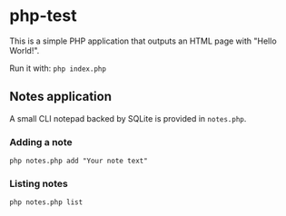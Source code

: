 # php-test

This is a simple PHP application that outputs an HTML page with "Hello World!".

Run it with: `php index.php`

## Notes application

A small CLI notepad backed by SQLite is provided in `notes.php`.

### Adding a note

```
php notes.php add "Your note text"
```

### Listing notes

```
php notes.php list
```
